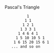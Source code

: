  Pascal's Triangle 

```
          1
         1 1
        1 2 1
       1 3 3 1
      1 4 6 4 1
     1 5 10 10 5 1
    1 6 15 20 15 6 1
   ... and so on
```
